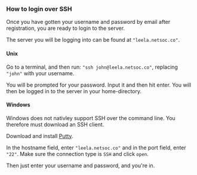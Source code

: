 ### How to login over SSH

Once you have gotten your username and password by email after registration, you are ready to login to the server. 

The server you will be logging into can be found at `"leela.netsoc.co"`. 

#### Unix
Go to a terminal, and then run: `"ssh john@leela.netsoc.co"`, replacing `"john"` with your username.

You will be prompted for your password. Input it and then hit enter. You will then be logged in to the server in your home-directory.

#### Windows
Windows does not nativley support SSH over the command line. You therefore must download an SSH client. 

Download and install [Putty](http://www.putty.org/).

In the hostname field, enter `"leela.netsoc.co"` and in the port field, enter `"22"`. Make sure the connection type is `SSH` and click `open`.

Then just enter your username and password, and you're in.